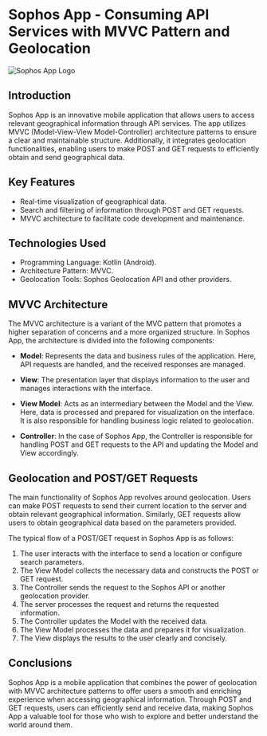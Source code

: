 # Sophos App - Consuming API Services with MVVC Pattern and Geolocation

![Sophos App Logo](link_to_logo.png)

## Introduction

Sophos App is an innovative mobile application that allows users to access relevant geographical information through API services. The app utilizes MVVC (Model-View-View Model-Controller) architecture patterns to ensure a clear and maintainable structure. Additionally, it integrates geolocation functionalities, enabling users to make POST and GET requests to efficiently obtain and send geographical data.

## Key Features

- Real-time visualization of geographical data.
- Search and filtering of information through POST and GET requests.
- MVVC architecture to facilitate code development and maintenance.

## Technologies Used

- Programming Language: Kotlin (Android).
- Architecture Pattern: MVVC.
- Geolocation Tools: Sophos Geolocation API and other providers.

## MVVC Architecture

The MVVC architecture is a variant of the MVC pattern that promotes a higher separation of concerns and a more organized structure. In Sophos App, the architecture is divided into the following components:

- **Model**: Represents the data and business rules of the application. Here, API requests are handled, and the received responses are managed.

- **View**: The presentation layer that displays information to the user and manages interactions with the interface.

- **View Model**: Acts as an intermediary between the Model and the View. Here, data is processed and prepared for visualization on the interface. It is also responsible for handling business logic related to geolocation.

- **Controller**: In the case of Sophos App, the Controller is responsible for handling POST and GET requests to the API and updating the Model and View accordingly.

## Geolocation and POST/GET Requests

The main functionality of Sophos App revolves around geolocation. Users can make POST requests to send their current location to the server and obtain relevant geographical information. Similarly, GET requests allow users to obtain geographical data based on the parameters provided.

The typical flow of a POST/GET request in Sophos App is as follows:

1. The user interacts with the interface to send a location or configure search parameters.
2. The View Model collects the necessary data and constructs the POST or GET request.
3. The Controller sends the request to the Sophos API or another geolocation provider.
4. The server processes the request and returns the requested information.
5. The Controller updates the Model with the received data.
6. The View Model processes the data and prepares it for visualization.
7. The View displays the results to the user clearly and concisely.

## Conclusions

Sophos App is a mobile application that combines the power of geolocation with MVVC architecture patterns to offer users a smooth and enriching experience when accessing geographical information. Through POST and GET requests, users can efficiently send and receive data, making Sophos App a valuable tool for those who wish to explore and better understand the world around them.
